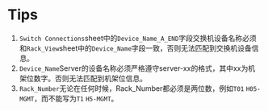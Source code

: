 


# Tips
1. `Switch Connections`sheet中的`Device_Name_A_END`字段交换机设备名称必须和`Rack_View`sheet中的`Device_Name`字段一致，否则无法匹配到交换机设备信息。
2. `Device_Name`Server的设备名称必须严格遵守server-xx的格式，其中xx为机架位数字。否则无法匹配到机架位信息。
3. `Rack_Number`无论在任何时候，Rack_Number都必须是两位数，例如`T01` `H05-MGMT`，而不能写为`T1` `H5-MGMT`。
